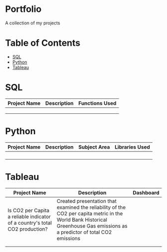 # Portfolio
A collection of my projects

# Table of Contents

- [SQL](#SQL)
- [Python](#Python)
- [Tableau](#Tableau)

# SQL
|Project Name|Description|Functions Used|
|---|---|---|
||||
||||
||||

# Python

|Project Name|Description|Subject Area|Libraries Used|
|---|---|---|---|
||||
||||
||||
||||

# Tableau
|Project Name|Description|Dashboard|
|---|---|---|
|Is CO2 per Capita a reliable indicator of a country's total CO2 production?|Created presentation that examined the reliability of the CO2 per capita metric in the World Bank Historical Greenhouse Gas emissions as a predictor of total CO2 emissions||
||||
||||
